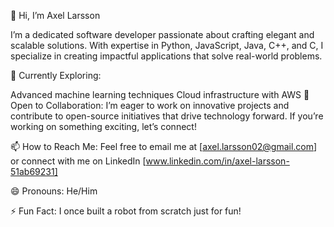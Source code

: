 👋 Hi, I’m Axel Larsson

I’m a dedicated software developer passionate about crafting elegant and scalable solutions. With expertise in Python, JavaScript, Java, C++, and C, I specialize in creating impactful applications that solve real-world problems.

🚀 Currently Exploring:

Advanced machine learning techniques
Cloud infrastructure with AWS
🌟 Open to Collaboration:
I’m eager to work on innovative projects and contribute to open-source initiatives that drive technology forward. If you’re working on something exciting, let’s connect!

📫 How to Reach Me:
Feel free to email me at [axel.larsson02@gmail.com] or connect with me on LinkedIn [www.linkedin.com/in/axel-larsson-51ab69231]

😄 Pronouns:
He/Him

⚡ Fun Fact:
I once built a robot from scratch just for fun!

